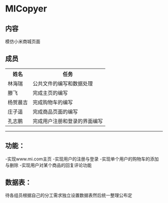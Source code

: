 # MICopyer
## 内容
模仿小米商城页面
## 成员


<table>
    <tr>
        <th>姓名</th>
        <th>任务</th>
    </tr>
    <tr>
        <td>林海瑞</td>
        <td>公共文件的编写和数据处理</td>
    </tr>
    <tr>
        <td>滕飞</td>
        <td>完成主页的编写</td>
    </tr>
    <tr>
        <td>杨贺晨吉</td>
        <td>完成购物车的编写</td>
    </tr>
    <tr>
        <td>庄子遥</td>
        <td>完成商品页面的编写</td>
    </tr>
    <tr>
        <td>孔志鹏</td>
        <td>完成用户注册和登录的界面编写</td>
    </tr>
</table>

****
## 功能：
-实现www.mi.com主页
-实现用户的注册与登录
-实现单个用户的购物车的添加与删除
-实现用户对某个商品的回复评论功能
## 数据表：
 待各组员根据自己的分工需求独立设置数据表然后统一整理公布定
